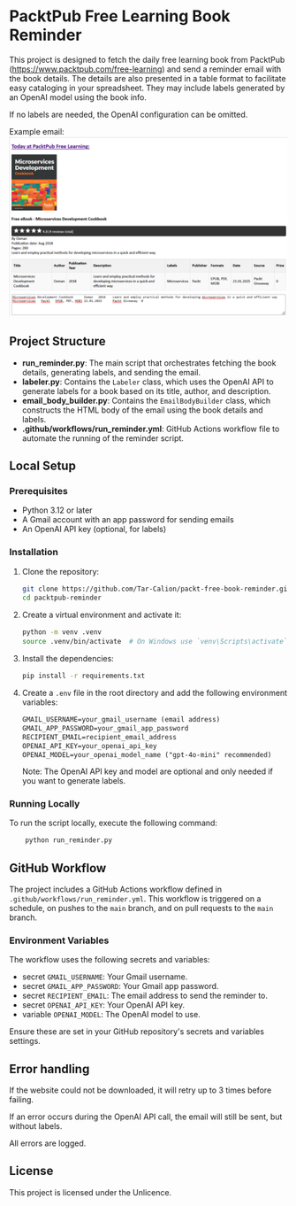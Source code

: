 # PacktPub Free Learning Book Reminder

This project is designed to fetch the daily free learning book from PacktPub (https://www.packtpub.com/free-learning) and send a reminder email with the book details. The details are also presented in a table format to facilitate easy cataloging in your spreadsheet. They may include labels generated by an OpenAI model using the book info.

If no labels are needed, the OpenAI configuration can be omitted.

Example email:
![Example Email](email-example.png)


## Project Structure

- **run_reminder.py**: The main script that orchestrates fetching the book details, generating labels, and sending the email.
- **labeler.py**: Contains the `Labeler` class, which uses the OpenAI API to generate labels for a book based on its title, author, and description.
- **email_body_builder.py**: Contains the `EmailBodyBuilder` class, which constructs the HTML body of the email using the book details and labels.
- **.github/workflows/run_reminder.yml**: GitHub Actions workflow file to automate the running of the reminder script.

## Local Setup

### Prerequisites

- Python 3.12 or later
- A Gmail account with an app password for sending emails
- An OpenAI API key (optional, for labels)

### Installation

1. Clone the repository:
   ```bash
   git clone https://github.com/Tar-Calion/packt-free-book-reminder.git
   cd packtpub-reminder
   ```

2. Create a virtual environment and activate it:
   ```bash
   python -m venv .venv
   source .venv/bin/activate  # On Windows use `venv\Scripts\activate`
   ```

3. Install the dependencies:
   ```bash
   pip install -r requirements.txt
   ```

4. Create a `.env` file in the root directory and add the following environment variables:
   ```plaintext
   GMAIL_USERNAME=your_gmail_username (email address)
   GMAIL_APP_PASSWORD=your_gmail_app_password
   RECIPIENT_EMAIL=recipient_email_address
   OPENAI_API_KEY=your_openai_api_key
   OPENAI_MODEL=your_openai_model_name ("gpt-4o-mini" recommended)
   ```

   Note: The OpenAI API key and model are optional and only needed if you want to generate labels.

### Running Locally

To run the script locally, execute the following command:

````bash
    python run_reminder.py
````

## GitHub Workflow

The project includes a GitHub Actions workflow defined in `.github/workflows/run_reminder.yml`. This workflow is triggered on a schedule, on pushes to the `main` branch, and on pull requests to the `main` branch.

### Environment Variables

The workflow uses the following secrets and variables:
- secret `GMAIL_USERNAME`: Your Gmail username.
- secret `GMAIL_APP_PASSWORD`: Your Gmail app password.
- secret `RECIPIENT_EMAIL`: The email address to send the reminder to.
- secret `OPENAI_API_KEY`: Your OpenAI API key.
- variable `OPENAI_MODEL`: The OpenAI model to use.

Ensure these are set in your GitHub repository's secrets and variables settings.

## Error handling

If the website could not be downloaded, it will retry up to 3 times before failing.

If an error occurs during the OpenAI API call, the email will still be sent, but without labels.

All errors are logged.

## License

This project is licensed under the Unlicence.